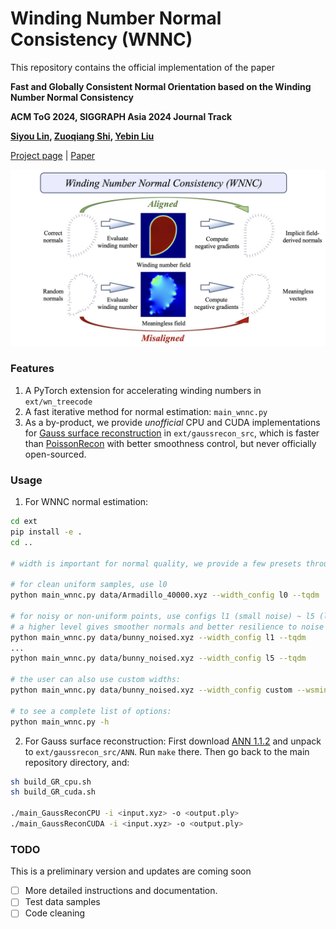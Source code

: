 # Winding Number Normal Consistency (WNNC)

This repository contains the official implementation of the paper

**Fast and Globally Consistent Normal Orientation based on the Winding Number Normal Consistency**

**ACM ToG 2024, SIGGRAPH Asia 2024 Journal Track**

**[Siyou Lin](https://jsnln.github.io/), [Zuoqiang Shi](https://shizqi.github.io/), [Yebin Liu](http://liuyebin.com/)**

[Project page](https://jsnln.github.io/wnnc/index.html) | [Paper](https://arxiv.org/abs/2405.16634)

![WNNC](assets/wnnc_illustration.jpg "WNNC")

### Features

1. A PyTorch extension for accelerating winding numbers in `ext/wn_treecode`
2. A fast iterative method for normal estimation: `main_wnnc.py`
3. As a by-product, we provide *unofficial* CPU and CUDA implementations for [Gauss surface reconstruction](https://dl.acm.org/doi/10.1145/3233984) in `ext/gaussrecon_src`, which is faster than [PoissonRecon](https://github.com/mkazhdan/PoissonRecon) with better smoothness control, but never officially open-sourced.

### Usage

1. For WNNC normal estimation:
```bash
cd ext
pip install -e .
cd ..

# width is important for normal quality, we provide a few presets through --width_config

# for clean uniform samples, use l0
python main_wnnc.py data/Armadillo_40000.xyz --width_config l0 --tqdm

# for noisy or non-uniform points, use configs l1 (small noise) ~ l5 (large noise) depending on the noise level
# a higher level gives smoother normals and better resilience to noise
python main_wnnc.py data/bunny_noised.xyz --width_config l1 --tqdm
...
python main_wnnc.py data/bunny_noised.xyz --width_config l5 --tqdm

# the user can also use custom widths:
python main_wnnc.py data/bunny_noised.xyz --width_config custom --wsmin 0.03 --wsmax 0.12 --tqdm

# to see a complete list of options:
python main_wnnc.py -h
```

2. For Gauss surface reconstruction:
First download [ANN 1.1.2](https://www.cs.umd.edu/~mount/ANN/) and unpack to `ext/gaussrecon_src/ANN`. Run `make` there. Then go back to the main repository directory, and:
```bash
sh build_GR_cpu.sh
sh build_GR_cuda.sh

./main_GaussReconCPU -i <input.xyz> -o <output.ply>
./main_GaussReconCUDA -i <input.xyz> -o <output.ply>
```

### TODO

This is a preliminary version and updates are coming soon

- [ ] More detailed instructions and documentation.
- [ ] Test data samples
- [ ] Code cleaning
